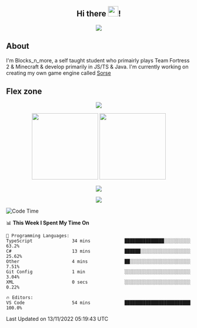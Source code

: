 <h2 align="center">
  Hi there <img src="https://media.giphy.com/media/hvRJCLFzcasrR4ia7z/giphy.gif" width="28">!
</h2>

<p align="center">
  <img src="https://forthebadge.com/images/badges/0-percent-optimized.svg">
</p>

## About
I'm Blocks_n_more, a self taught student who primairly plays Team Fortress 2 & Minecraft & develop primarily in JS/TS & Java. I'm currently working on creating my own game engine called [Sorse](https://github.com/Wave-Studio/sorse2)

## Flex zone
<p align="center">
 <img src="https://github-profile-summary-cards.vercel.app/api/cards/profile-details?username=Blocksnmore&theme=github_dark">
</p>
<p align="center">
 <img height="180em" src="https://github-readme-stats.vercel.app/api?username=Blocksnmore&show_icons=true&theme=dark&hide_border=true">
 <img height="180em" src="https://github-readme-stats.vercel.app/api/top-langs/?username=Blocksnmore&layout=compact&theme=dark&hide_border=true"> 
</p>
<p align="center">
 <img src="https://github-readme-streak-stats.herokuapp.com/?user=Blocksnmore&theme=dark&hide_border=true">
</p>
<p align="center">
 <img src="https://activity-graph.herokuapp.com/graph?username=Blocksnmore&theme=github&hide_border=true"> 
</p>

<!--START_SECTION:waka-->
![Code Time](http://img.shields.io/badge/Code%20Time-430%20hrs%2031%20mins-blue)

📊 **This Week I Spent My Time On** 

```text
💬 Programming Languages: 
TypeScript               34 mins             ███████████████░░░░░░░░░░   63.2% 
C#                       13 mins             ██████░░░░░░░░░░░░░░░░░░░   25.62% 
Other                    4 mins              ██░░░░░░░░░░░░░░░░░░░░░░░   7.51% 
Git Config               1 min               ░░░░░░░░░░░░░░░░░░░░░░░░░   3.04% 
XML                      0 secs              ░░░░░░░░░░░░░░░░░░░░░░░░░   0.22%

🔥 Editors: 
VS Code                  54 mins             █████████████████████████   100.0%

```


 Last Updated on 13/11/2022 05:19:43 UTC
<!--END_SECTION:waka-->
